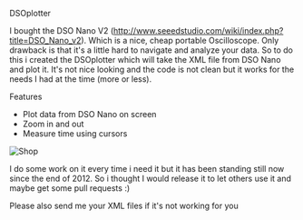 DSOplotter

I bought the DSO Nano V2 (http://www.seeedstudio.com/wiki/index.php?title=DSO_Nano_v2). Which is a nice, cheap portable Oscilloscope. Only drawback is that it's a little hard to navigate and analyze your data. So to do this i created the DSOplotter which will take the XML file from DSO Nano and plot it. It's not nice looking and the code is not clean but it works for the needs I had at the time (more or less).

Features
* Plot data from DSO Nano on screen
* Zoom in and out
* Measure time using cursors

![Shop](https://raw.github.com/geir54/DSOplotter/master/screenshot.png)

I do some work on it every time i need it but it has been standing still now since the end of 2012. So i thought I would release it to let others use it and maybe get some pull requests :)

Please also send me your XML files if it's not working for you